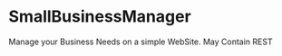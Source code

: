 SmallBusinessManager
====================

Manage your Business Needs on a simple WebSite. May Contain REST
